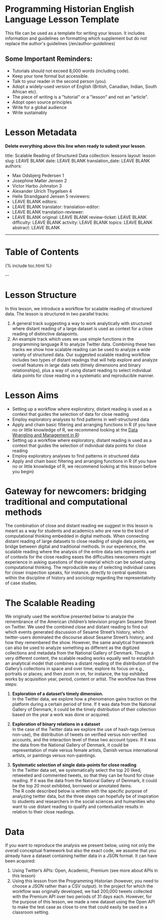 # Programming Historian English Language Lesson Template

This file can be used as a template for writing your lesson. It includes information and guidelines on formatting which supplement but do not replace the author's guidelines (/en/author-guidelines)

## Some Important Reminders:

*	Tutorials should not exceed 8,000 words (including code).
*	Keep your tone formal but accessible.
*	Talk to your reader in the second person (you).
*	Adopt a widely-used version of English (British, Canadian, Indian, South African etc).
*	The piece of writing is a "tutorial" or a "lesson" and not an "article".
*  Adopt open source principles
*  Write for a global audience
*  Write sustainably

# Lesson Metadata

**Delete everything above this line when ready to submit your lesson**.

title: Scalable Reading of Structured Data
collection: lessons
layout: lesson
slug: LEAVE BLANK
date: LEAVE BLANK
translation_date: LEAVE BLANK
authors:
- Max Odsbjerg Pedersen 1
- Josephine Møller Jensen 2
- Victor Harbo Johnston 3
- Alexander Ulrich Thygelsen 4
- Helle Strandgaard Jensen 5
reviewers:
- LEAVE BLANK
editors:
- LEAVE BLANK
translator:
translation-editor:
- LEAVE BLANK
translation-reviewer:
- LEAVE BLANK
original: LEAVE BLANK
review-ticket: LEAVE BLANK
difficulty: LEAVE BLANK
activity: LEAVE BLANK
topics: LEAVE BLANK
abstract: LEAVE BLANK
---

# Table of Contents

{% include toc.html %}

--
# Lesson Structure
In this lesson, we introduce a workflow for scalable reading of structured data. The lesson is structured in two parallel tracks: 
1. A general track suggesting a way to work analytically with structured where distant reading of a large dataset is used as context for a close reading of  distinctive datapoints. 
2. An example track which uses we use simple functions in the programming language R to analyze Twitter data. 
Combining these two tracks we show how scalable reading can be used to analyze a wide variety of structured data. Our suggested scalable reading workflow includes two types of distant readings that will help explore and analyze overall features in large data sets (timely dimensions and binary relationships), plus a way of using distant reading to select individual data points for close reading in a systematic and reproducible manner.
# Lesson Aims
* Setting up a workflow where exploratory, distant reading is used as a context that guides the selection of data for close reading 
* Employ exploratory analyses to find patterns in well-structured data
* Apply and chain basic filtering and arranging functions in R (if you have no or little knowledge of R, we recommend looking at the [Data Wrangling and Management in R](https://programminghistorian.org/en/lessons/data_wrangling_and_management_in_R))
* Setting up a workflow where exploratory, distant reading is used as a context that guides the selection of individual data points for close reading 
* Employ exploratory analyses to find patterns in structured data
* Apply and chain basic filtering and arranging functions in R (if you have no or little knowledge of R, we recommend looking at this lesson before you begin)

# Gateway for newcomers: bridging traditional and computational methods 
The combination of close and distant reading we suggest in this lesson is meant as a way for students and academics who are new to the kind of computational thinking embedded in digital methods. When connecting distant reading of large datasets to close reading of single data points, we bridge between digital and traditional methods. In our experience, the scalable reading where the analysis of the entire data sets represents a set of contexts for the close reading eases the difficulties newcomers might experience in asking questions of their material which can be solved using computational thinking. The reproducible way of selecting individual cases for closer inspection speaks, for instance, directly to central questions within the discipline of history and sociology regarding the representativity of case studies. 

# The Scalable Reading 
We originally used the workflow presented below to analyze the remembrance of the American children’s television program Sesame Street on Twitter. We used the combined close and distant reading to find out which events generated discussion of Sesame Street’s history, which twitter-users dominated the discourse about Sesame Street’s history, and how they remembered the show. However, the same analytical framework can also be used to analyze something as different as the digitized collections and metadata from the National Gallery of Denmark. Though a very different content, the scalable reading works equally well to establish an analytical model that combines a distant reading of the distribution of the Gallery’s collections in space and over time; explore its focus on e.g., portraits or places; and then zoom in on, for instance, the top exhibited works by acquisition year, period, content or artist. 
The workflow has three steps: 
1. **Exploration of a dataset’s timely dimension.** <br>In the Twitter data, we explore how a phenomenon gains traction on the platform during a certain period of time. If it was data from the National Gallery of Denmark, it could be the timely distribution of their collection based on the year a work was done or acquired.
 
2. **Exploration of binary relations in a dataset** <br>In the case of the Twitter data we explore the use of hash-tags (versus non-use), the distribution of tweets on verified versus non-verified accounts, and the interaction level of these two account types. If it was the data from the National Gallery of Denmark, it could be representation of male versus female artists, Danish versus international artists, or paintings versus non-paintings. 

3. **Systematic selection of single data-points for close reading** <br>In the Twitter data set, we systematically select the top 20 liked, retweeted and commented tweets, so that they can be found for close reading. If it was the data from the National Gallery of Denmark, it could be the top 20 most exhibited, borrowed or annotated items.  
The R code described below is written with the specific purpose of analyzing twitter data, but the three steps can hopefully be of inspiration to students and researchers in the social sciences and humanities who want to use distant reading to qualify and contextualize results in relation to their close readings. 
# Data
If you want to reproduce the analysis we present below, using not only the overall conceptual framework but also the exact code, we assume that you already have a dataset containing twitter data in a JSON format. It can have been acquired: 
1. Using Twitter’s APIs: Open, Academic, Premium (see more about APIs in this lesson)
2. Using this lesson from the Programming Historian (however, you need to choose a JSON rather than a CSV output).
In the project for which the workflow was originally developed, we had 200,000 tweets collected with the Premium API over two periods of 31 days each. However, for the purpose of this lesson, we made a new dataset using the Open API to make the test case as close to one that could easily be used in a classroom setting. 
